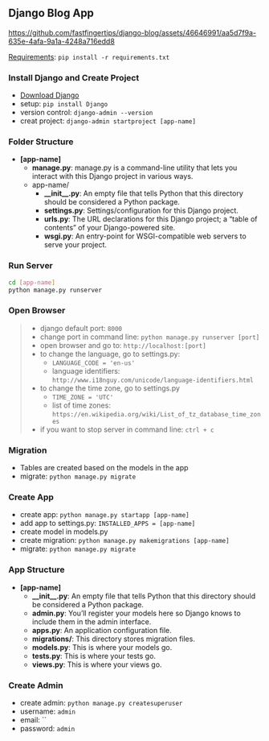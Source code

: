 ## Django Blog App

https://github.com/fastfingertips/django-blog/assets/46646991/aa5d7f9a-635e-4afa-9a1a-4248a716edd8

[Requirements](requirements.txt): `pip install -r requirements.txt`

### Install Django and Create Project
- [Download Django](https://www.djangoproject.com/download/)
- setup: `pip install Django`
- version control: `django-admin --version`
- creat project: `django-admin startproject [app-name]`

### Folder Structure
- **[app-name]**
	- **manage.py**: manage.py is a command-line utility that lets you interact with this Django project in various ways.
	-	app-name/
		- **\_\_init\_\_.py**: An empty file that tells Python that this directory should be considered a Python package.
		- **settings.py**: Settings/configuration for this Django project.
		- **urls.py**: The URL declarations for this Django project; a “table of contents” of your Django-powered site.
		- **wsgi.py**: An entry-point for WSGI-compatible web servers to serve your project.

### Run Server
```bash
cd [app-name]
python manage.py runserver
```

### Open Browser
> - django default port: `8000`
> - change port in command line: `python manage.py runserver [port]`
> - open browser and go to: `http://localhost:[port]`
> - to change the language, go to settings.py: 
> 	- `LANGUAGE_CODE = 'en-us'`
> 	- language identifiers: `http://www.i18nguy.com/unicode/language-identifiers.html`
> - to change the time zone, go to settings.py
>	- `TIME_ZONE = 'UTC'`
>	- list of time zones: `https://en.wikipedia.org/wiki/List_of_tz_database_time_zones`
> - if you want to stop server in command line: `ctrl + c`

### Migration
- Tables are created based on the models in the app
- migrate: `python manage.py migrate`

### Create App
- create app: `python manage.py startapp [app-name]`
- add app to settings.py: `INSTALLED_APPS = [app-name]`
- create model in models.py
- create migration: `python manage.py makemigrations [app-name]`
- migrate: `python manage.py migrate`

### App Structure
- **[app-name]**
	- **\_\_init\_\_.py**: An empty file that tells Python that this directory should be considered a Python package.
	- **admin.py**: You’ll register your models here so Django knows to include them in the admin interface.
	- **apps.py**: An application configuration file.
	- **migrations/**: This directory stores migration files.
	- **models.py**: This is where your models go.
	- **tests.py**: This is where your tests go.
	- **views.py**: This is where your views go.


### Create Admin
- create admin: `python manage.py createsuperuser`
- username: `admin`
- email: ``
- password: `admin`
